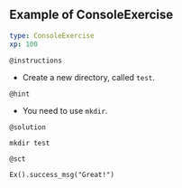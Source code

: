 ## Example of ConsoleExercise

```yaml
type: ConsoleExercise 
xp: 100 
```

`@instructions`

- Create a new directory, called `test`.

`@hint`

- You need to use `mkdir`.

`@solution`

```{bash}
mkdir test
```

`@sct`

```{python}
Ex().success_msg("Great!")
```
